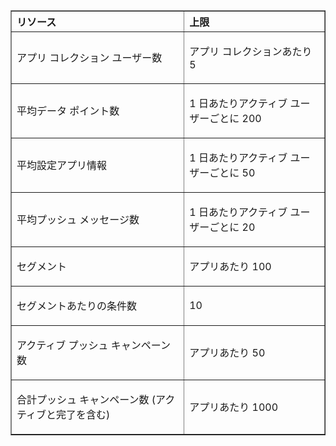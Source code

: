 <table cellspacing="0" border="1">
<tr>
   <th align="left" valign="middle">リソース</th>
   <th align="left" valign="middle">上限</th>
</tr>
<tr>
   <td valign="middle"><p>アプリ コレクション ユーザー数</p></td>
   <td valign="middle"><p>アプリ コレクションあたり 5</p></td>
</tr>
<tr>
   <td valign="middle"><p>平均データ ポイント数</p></td>
   <td valign="middle"><p>1 日あたりアクティブ ユーザーごとに 200</p></td>
</tr>
<tr>
   <td valign="middle"><p>平均設定アプリ情報</p></td>
   <td valign="middle"><p>1 日あたりアクティブ ユーザーごとに 50</p></td>
</tr>
<tr>
   <td valign="middle"><p>平均プッシュ メッセージ数</p></td>
   <td valign="middle"><p>1 日あたりアクティブ ユーザーごとに 20</p></td>
</tr>
<tr>
   <td valign="middle"><p>セグメント</p></td>
   <td valign="middle"><p>アプリあたり 100</p></td>
</tr>
<tr>
   <td valign="middle"><p>セグメントあたりの条件数</p></td>
   <td valign="middle"><p>10</p></td>
</tr>
<tr>
   <td valign="middle"><p>アクティブ プッシュ キャンペーン数</p></td>
   <td valign="middle"><p>アプリあたり 50</p></td>
</tr>
<tr>
   <td valign="middle"><p>合計プッシュ キャンペーン数 (アクティブと完了を含む)</p></td>
   <td valign="middle"><p>アプリあたり 1000</p></td>
</tr>
</table>

<!---HONumber=August15_HO6-->